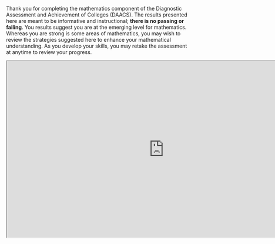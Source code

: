 Thank you for completing the mathematics component of the Diagnostic Assessment and Achievement of Colleges (DAACS). The results presented here are meant to be informative and instructional; **there is no passing or failing**. You results suggest you are at the emerging level for mathematics. Whereas you are strong is some areas of mathematics, you may wish to review the strategies suggested here to enhance your mathematical understanding. As you develop your skills, you may retake the assessment at anytime to review your progress.

<div class="embed-responsive embed-responsive-16by9"><iframe width="853" height="480" src="https://player.vimeo.com/video/212145814"></iframe></div>


<p class="hidden-for-nonconsenting">

<script>(function(t,e,o,n){var c,s,m;t.SMCX=t.SMCX||[],e.getElementById(n)||(c=e.getElementsByTagName(o),s=c[c.length-1],m=e.createElement(o),m.type="text/javascript",m.async=!0,m.id=n,m.src=["https:"===location.protocol?"https://":"http://","widget.surveymonkey.com/collect/website/js/O3Uf7fZyGBHomL82B4_2BoHbVfdCfcmNkvUw3KD76hy0dG_2BXL48tmPSa1GnogG_2BHQ0.js"].join(""),s.parentNode.insertBefore(m,s))})(window,document,"script","smcx-sdk");</script>

</p>

